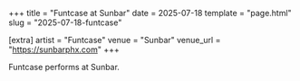+++
title = "Funtcase at Sunbar"
date = 2025-07-18
template = "page.html"
slug = "2025-07-18-funtcase"

[extra]
artist = "Funtcase"
venue = "Sunbar"
venue_url = "https://sunbarphx.com"
+++

Funtcase performs at Sunbar.
